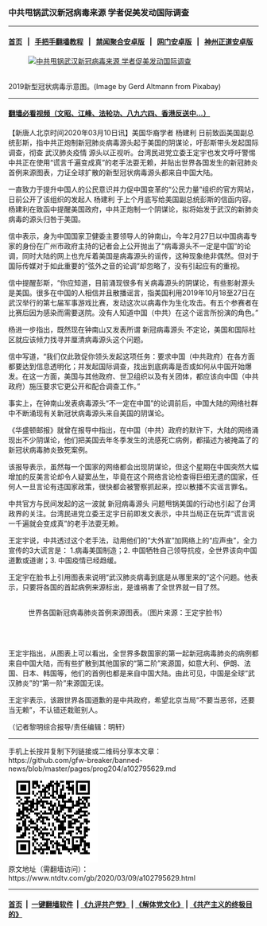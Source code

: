 ### 中共甩锅武汉新冠病毒来源 学者促美发动国际调查
------------------------

#### [首页](https://github.com/gfw-breaker/banned-news/blob/master/README.md) &nbsp;&nbsp;|&nbsp;&nbsp; [手把手翻墙教程](https://github.com/gfw-breaker/guides/wiki) &nbsp;&nbsp;|&nbsp;&nbsp; [禁闻聚合安卓版](https://github.com/gfw-breaker/bn-android) &nbsp;&nbsp;|&nbsp;&nbsp; [网门安卓版](https://github.com/oGate2/oGate) &nbsp;&nbsp;|&nbsp;&nbsp; [神州正道安卓版](https://github.com/SzzdOgate/update) 



<div><div class="featured_image">
 <a href="https://i.ntdtv.com/assets/uploads/2020/03/coronavirus-4817450_1280.jpg" target="_blank">
  <figure>
   <img alt="中共甩锅武汉新冠病毒来源 学者促美发动国际调查" src="https://i.ntdtv.com/assets/uploads/2020/03/coronavirus-4817450_1280-800x450.jpg"/>
  </figure><br/>
 </a>
 <span class="caption">
  2019新型冠状病毒示意图。(Image by Gerd Altmann from Pixabay)
 </span>
</div>
</div><hr/>

#### [翻墙必看视频（文昭、江峰、法轮功、八九六四、香港反送中...）](https://github.com/gfw-breaker/banned-news/blob/master/pages/link3.md)

<div><div class="post_content" itemprop="articleBody">
 <p>
  【新唐人北京时间2020年03月10日讯】美国华裔学者
  <ok href="https://www.ntdtv.com/gb/杨建利.htm">
   杨建利
  </ok>
  日前致函美国副总统彭斯，指中共正炮制新冠肺炎病毒源头起于美国的阴谋论，吁彭斯带头发起国际调查，彻查
  <ok href="https://www.ntdtv.com/gb/442749.htm">
   武汉肺炎疫情
  </ok>
  源头以正视听。台湾民进党立委王定宇也发文呼吁警惕中共正在使用“谎言千遍变成真”的老手法耍无赖，并贴出世界各国发生的新冠肺炎首例来源图表，力证全球扩散的新型冠状病毒源头都来自中国大陆。
 </p>
 <p>
  一直致力于提升中国人的公民意识并力促中国变革的“公民力量”组织的官方网站，日前公开了该组织的发起人
  <ok href="https://www.ntdtv.com/gb/杨建利.htm">
   杨建利
  </ok>
  于上个月底写给美国副总统彭斯的信函内容。杨建利在致函中提醒美国政府，中共正炮制一个阴谋论，拟将始发于武汉的新肺炎病毒的源头归咎于美国。
 </p>
 <p>
  信中表示，身为中国国家卫健委主要领导人的钟南山，今年2月27日以中国病毒专家的身份在广州市政府主持的记者会上公开抛出了“病毒源头不一定是中国”的论调，同时大陆的网上也充斥着美国是病毒源头的谣传，这种现象绝非偶然。但对于国际传媒对于如此重要的“弦外之音的论调”却忽略了，没有引起应有的重视。
 </p>
 <p>
  信中提醒彭斯，“你应知道，目前涌现很多有关病毒源头的阴谋论，有些影射源头是美国。很多在中国的人相信并且散播谣言，指美国利用2019年10月18至27日在武汉举行的第七届军事游戏比赛，发动这次以病毒作为生化攻击。有五个参赛者在比赛后因为感染而需要送院。没有人知道中国（中共）在这个谣言所扮演的角色。”
 </p>
 <p>
  杨进一步指出，既然现在钟南山又发表所谓
  <ok href="https://www.ntdtv.com/gb/新冠病毒源头.htm">
   新冠病毒源头
  </ok>
  不定论，美国和国际社区就应该倾力找寻并厘清病毒源头这个问题。
 </p>
 <p>
  信中写道，“我们仅此敦促你领头发起这项任务：要求中国（中共政府）在各方面都要达到信息透明化；并发起国际调查，找出到底病毒是否或如何从中国开始爆发。在这一方面，美国与其他政府、世卫组织以及有关团体，都应该向中国（中共政府）施压要求它更公开和配合调查工作。”
 </p>
 <p>
  事实上，在钟南山发表病毒源头“不一定在中国”的论调前后，中国大陆的网络社群中不断涌现有关新冠状病毒源头来自美国的阴谋论。
 </p>
 <p>
  《华盛顿邮报》就曾在报导中指出，在中国（中共）政府的默许下，大陆的网络涌现出不少阴谋论，他们把美国去年冬季发生的流感死亡病例，都描述为被掩盖了的新冠状病毒肺炎致死案例。
 </p>
 <p>
  该报导表示，虽然每一个国家的网络都会出现阴谋论，但这个星期在中国突然大幅增加的反美言论却令人疑窦丛生，毕竟在这个网络言论检查得巨细无遗的国家，任何人一旦言论有违国家政策，很快都会被警察抓起来，控以散播不实谣言罪名。
 </p>
 <p>
  中共官方与民间发起的这一波就
  <ok href="https://www.ntdtv.com/gb/新冠病毒源头.htm">
   新冠病毒源头
  </ok>
  问题甩锅美国的行动也引起了台湾政界的关注。台湾民进党立委王定宇日前即发文表示，中共当局正在玩弄“谎言说一千遍就会变成真”的老手法耍无赖。
 </p>
 <p>
  王定宇说，中共透过这个老手法，动用他们的“大外宣”加网络上的“应声虫”，全力宣传的3大谎言是： 1.病毒美国制造；2. 中国牺牲自己领导抗疫，全世界该向中国道歉或道谢；3. 中国疫情已经趋缓。
 </p>
 <p>
  王定宇在脸书上引用图表来说明“武汉肺炎病毒到底是从哪里来的”这个问题。他表示，只要将各国的首起病例来源标出，是谁祸害了全世界就一目了然。
 </p>
 <figure class="wp-caption alignnone" id="attachment_102795630" style="width: 600px">
  <img alt="" class="size-medium wp-image-102795630" src="https://i.ntdtv.com/assets/uploads/2020/03/b41756cb2d3073b2176f09d26561762c-600x533.jpg">
   <br/><figcaption class="wp-caption-text">
    世界各国新冠病毒肺炎首例来源图表。（图片来源：王定宇脸书）
   </figcaption><br/>
  </img>
 </figure><br/>
 <p>
  王定宇指出，从图表上可以看出，全世界多数国家的第一起新冠病毒肺炎的病例都来自中国大陆，而有些扩散到其他国家的“第二阶”来源国，如意大利、伊朗、法国、日本、韩国等，他们的首例也都是来自中国大陆。由此可见，中国是全球“武汉肺炎”的“第一阶”来源国无误。
 </p>
 <p>
  王定宇表示，该跟世界各国道歉的是中共政府，希望北京当局“不要当恶邻，还要当无赖”，不认错还栽赃别人。
 </p>
 <p>
  （记者黎明综合报导/责任编辑：明轩）
 </p>
 <div class="single_ad">
 </div>
</div>
</div>
<hr/>
手机上长按并复制下列链接或二维码分享本文章：<br/>
https://github.com/gfw-breaker/banned-news/blob/master/pages/prog204/a102795629.md <br/>
<a href='https://github.com/gfw-breaker/banned-news/blob/master/pages/prog204/a102795629.md'><img src='https://github.com/gfw-breaker/banned-news/blob/master/pages/prog204/a102795629.md.png'/></a> <br/>
原文地址（需翻墙访问）：https://www.ntdtv.com/gb/2020/03/09/a102795629.html


------------------------
#### [首页](https://github.com/gfw-breaker/banned-news/blob/master/README.md) &nbsp;|&nbsp; [一键翻墙软件](https://github.com/gfw-breaker/nogfw/blob/master/README.md) &nbsp;| [《九评共产党》](https://github.com/gfw-breaker/9ping.md/blob/master/README.md#九评之一评共产党是什么) | [《解体党文化》](https://github.com/gfw-breaker/jtdwh.md/blob/master/README.md) | [《共产主义的终极目的》](https://github.com/gfw-breaker/gczydzjmd.md/blob/master/README.md)


<img src='http://gfw-breaker.win/banned-news/pages/prog204/a102795629.md' width='0px' height='0px'/>